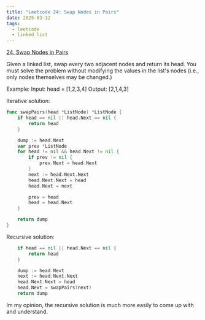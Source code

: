 ```yaml
---
title: "Leetcode 24: Swap Nodes in Pairs"
date: 2025-03-12
tags:
  - leetcode
  - linked_list
---
```


[24. Swap Nodes in Pairs](https://leetcode.com/problems/swap-nodes-in-pairs/)

Given a linked list, swap every two adjacent nodes and return its head. You must solve the problem without modifying the values in the list's nodes (i.e., only nodes themselves may be changed.)

Example:
Input: head = [1,2,3,4]
Output: [2,1,4,3]

Iterative solution:
```go
func swapPairs(head *ListNode) *ListNode {
	if head == nil || head.Next == nil {
		return head
	}

	dump := head.Next
	var prev *ListNode
	for head != nil && head.Next != nil {
		if prev != nil {
			prev.Next = head.Next
		}
		next := head.Next.Next
		head.Next.Next = head
		head.Next = next

		prev = head
		head = head.Next
	}

	return dump
}
```

Recursive solution:
```go
	if head == nil || head.Next == nil {
		return head
	}

	dump := head.Next
	next := head.Next.Next
	head.Next.Next = head
	head.Next = swapPairs(next)
	return dump
```

Im my opinion, the recursive solution is much more easily to come up with and understand.
